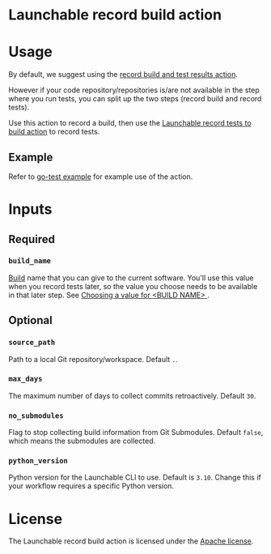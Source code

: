 # Launchable record build action

# Usage

By default, we suggest using the [record build and test results action](https://github.com/marketplace/actions/record-build-and-test-results-action).

However if your code repository/repositories is/are not available in the step where you run tests, you can split up the two steps (record build and record tests).

Use this action to record a build, then use the [Launchable record tests to build action](https://github.com/marketplace/actions/record-test-results-to-build-action) to record tests.

## Example

Refer to [go-test example](./.github/workflows/go-test-example.yaml) for example use of the action.

# Inputs

## Required

### `build_name`

[Build](https://docs.launchableinc.com/concepts/build) name that you can give to the current software. You'll use this value when you record tests later, so the value you choose needs to be available in that later step. See [Choosing a value for \<BUILD NAME>
](https://www.launchableinc.com/docs/sending-data-to-launchable/using-the-launchable-cli/recording-builds-with-the-launchable-cli/choosing-a-value-for-build-name/).

## Optional

### `source_path`

Path to a local Git repository/workspace. Default `.`.

### `max_days`

The maximum number of days to collect commits retroactively. Default `30`.

### `no_submodules`

Flag to stop collecting build information from Git Submodules. Default `false`, which means the submodules are collected.

### `python_version`

Python version for the Launchable CLI to use. Default is `3.10`. Change this if your workflow requires a specific Python version.

# License
The Launchable record build action is licensed under the [Apache license](./LICENSE).
